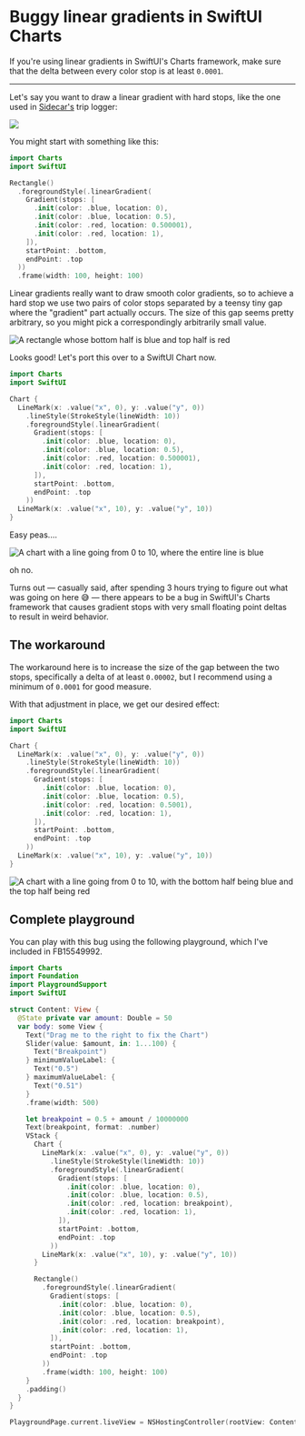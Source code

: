 # Buggy linear gradients in SwiftUI Charts

If you're using linear gradients in SwiftUI's Charts framework, make sure that the delta between
every color stop is at least `0.0001`.

---

Let's say you want to draw a linear gradient with hard stops, like the one used in
[Sidecar's](http://sidecar.clutch.engineering/) trip logger:

![](/gfx/chartsaccuracy/triplogger.png)

You might start with something like this:

```swift
import Charts
import SwiftUI

Rectangle()
  .foregroundStyle(.linearGradient(
    Gradient(stops: [
      .init(color: .blue, location: 0),
      .init(color: .blue, location: 0.5),
      .init(color: .red, location: 0.500001),
      .init(color: .red, location: 1),
    ]),
    startPoint: .bottom,
    endPoint: .top
  ))
  .frame(width: 100, height: 100) 
```

Linear gradients really want to draw smooth color gradients, so to achieve a hard stop we use two
pairs of color stops separated by a teensy tiny gap where the "gradient" part actually occurs. The
size of this gap seems pretty arbitrary, so you might pick a correspondingly arbitrarily small
value.

![A rectangle whose bottom half is blue and top half is red](/gfx/chartsaccuracy/rectangle.png)

Looks good! Let's port this over to a SwiftUI Chart now.

```swift
import Charts
import SwiftUI

Chart {
  LineMark(x: .value("x", 0), y: .value("y", 0))
    .lineStyle(StrokeStyle(lineWidth: 10))
    .foregroundStyle(.linearGradient(
      Gradient(stops: [
        .init(color: .blue, location: 0),
        .init(color: .blue, location: 0.5),
        .init(color: .red, location: 0.500001),
        .init(color: .red, location: 1),
      ]),
      startPoint: .bottom,
      endPoint: .top
    ))
  LineMark(x: .value("x", 10), y: .value("y", 10))
}
```

Easy peas....

![A chart with a line going from 0 to 10, where the entire line is blue](/gfx/chartsaccuracy/chart-broken.png)

oh no.

Turns out — casually said, after spending 3 hours trying to figure out what was going on here 😅 —
there appears to be a bug in SwiftUI's Charts framework that causes gradient stops with very small
floating point deltas to result in weird behavior.

## The workaround

The workaround here is to increase the size of the gap between the two stops, specifically a delta
of at least `0.00002`, but I recommend using a minimum of `0.0001` for good measure.

With that adjustment in place, we get our desired effect:

```swift
import Charts
import SwiftUI

Chart {
  LineMark(x: .value("x", 0), y: .value("y", 0))
    .lineStyle(StrokeStyle(lineWidth: 10))
    .foregroundStyle(.linearGradient(
      Gradient(stops: [
        .init(color: .blue, location: 0),
        .init(color: .blue, location: 0.5),
        .init(color: .red, location: 0.5001),
        .init(color: .red, location: 1),
      ]),
      startPoint: .bottom,
      endPoint: .top
    ))
  LineMark(x: .value("x", 10), y: .value("y", 10))
}
```

![A chart with a line going from 0 to 10, with the bottom half being blue and the top half being red](/gfx/chartsaccuracy/chart-working.png)


## Complete playground

You can play with this bug using the following playground, which I've included in FB15549992.

```swift
import Charts
import Foundation
import PlaygroundSupport
import SwiftUI

struct Content: View {
  @State private var amount: Double = 50
  var body: some View {
    Text("Drag me to the right to fix the Chart")
    Slider(value: $amount, in: 1...100) {
      Text("Breakpoint")
    } minimumValueLabel: {
      Text("0.5")
    } maximumValueLabel: {
      Text("0.51")
    }
    .frame(width: 500)

    let breakpoint = 0.5 + amount / 10000000
    Text(breakpoint, format: .number)
    VStack {
      Chart {
        LineMark(x: .value("x", 0), y: .value("y", 0))
          .lineStyle(StrokeStyle(lineWidth: 10))
          .foregroundStyle(.linearGradient(
            Gradient(stops: [
              .init(color: .blue, location: 0),
              .init(color: .blue, location: 0.5),
              .init(color: .red, location: breakpoint),
              .init(color: .red, location: 1),
            ]),
            startPoint: .bottom,
            endPoint: .top
          ))
        LineMark(x: .value("x", 10), y: .value("y", 10))
      }

      Rectangle()
        .foregroundStyle(.linearGradient(
          Gradient(stops: [
            .init(color: .blue, location: 0),
            .init(color: .blue, location: 0.5),
            .init(color: .red, location: breakpoint),
            .init(color: .red, location: 1),
          ]),
          startPoint: .bottom,
          endPoint: .top
        ))
        .frame(width: 100, height: 100)
    }
    .padding()
  }
}

PlaygroundPage.current.liveView = NSHostingController(rootView: Content())

```
